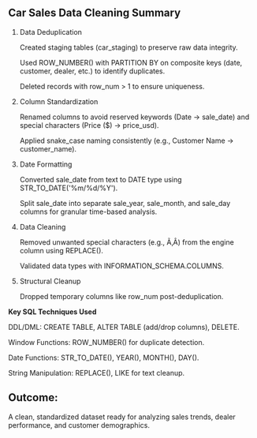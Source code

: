 ## Car Sales Data Cleaning Summary

1. Data Deduplication

    Created staging tables (car_staging) to preserve raw data integrity.

    Used ROW_NUMBER() with PARTITION BY on composite keys (date, customer, dealer, etc.) to identify duplicates.

    Deleted records with row_num > 1 to ensure uniqueness.

2. Column Standardization

    Renamed columns to avoid reserved keywords (Date → sale_date) and special characters (Price ($) → price_usd).

    Applied snake_case naming consistently (e.g., Customer Name → customer_name).

3. Date Formatting

    Converted sale_date from text to DATE type using STR_TO_DATE('%m/%d/%Y').

    Split sale_date into separate sale_year, sale_month, and sale_day columns for granular time-based analysis.

4. Data Cleaning

    Removed unwanted special characters (e.g., Ã‚Â) from the engine column using REPLACE().

    Validated data types with INFORMATION_SCHEMA.COLUMNS.

5. Structural Cleanup

    Dropped temporary columns like row_num post-deduplication.

**Key SQL Techniques Used**

DDL/DML: CREATE TABLE, ALTER TABLE (add/drop columns), DELETE.
 
Window Functions: ROW_NUMBER() for duplicate detection.

Date Functions: STR_TO_DATE(), YEAR(), MONTH(), DAY().

String Manipulation: REPLACE(), LIKE for text cleanup.

## Outcome: 

A clean, standardized dataset ready for analyzing sales trends, dealer performance, and customer demographics.
